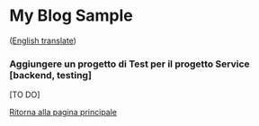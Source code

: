 # My Blog Sample  
([English translate](ErrorInTest.md))  

### Aggiungere un progetto di Test per il progetto Service [backend, testing]

[TO DO]  

[Ritorna alla pagina principale](../README_IT.md)  
